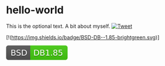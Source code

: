 # hello-world
This is the optional text.
A bit about myself.
[![Tweet](https://img.shields.io/twitter/url/http/shields.io.svg?style=social)](https://twitter.com/intent/tweet?text=Hello%20world.%20This%20is%20a%20test.&url=https://www.boeingsnafu.info&via=boeingsnafu&hashtags=boeing,snafu,837camouflage,epicfail,JT610,ET302,mcas,muilenburg)

[!(https://img.shields.io/badge/BSD-DB--1.85-brightgreen.svg)]

![BSD DB1.85](https://raw.githubusercontent.com/boeingsnafu/berkeley-database-1.85/master/BSD-DB1.85-brightgreen.svg)
